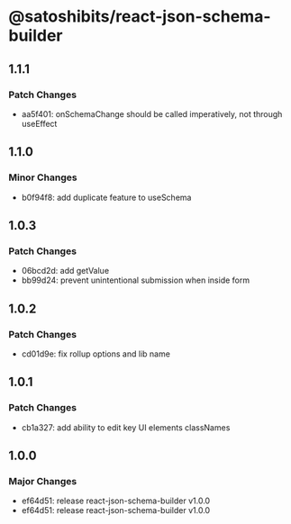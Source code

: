 # @satoshibits/react-json-schema-builder

## 1.1.1

### Patch Changes

- aa5f401: onSchemaChange should be called imperatively, not through useEffect

## 1.1.0

### Minor Changes

- b0f94f8: add duplicate feature to useSchema

## 1.0.3

### Patch Changes

- 06bcd2d: add getValue
- bb99d24: prevent unintentional submission when inside form

## 1.0.2

### Patch Changes

- cd01d9e: fix rollup options and lib name

## 1.0.1

### Patch Changes

- cb1a327: add ability to edit key UI elements classNames

## 1.0.0

### Major Changes

- ef64d51: release react-json-schema-builder v1.0.0
- ef64d51: release react-json-schema-builder v1.0.0
